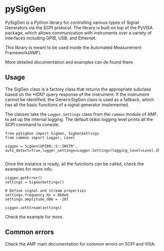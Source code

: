 # pySigGen

PySigGen is a Python library for controlling various types of Signal Generators via the SCPI protocol. The library is built on top of the PyVISA package, which allows communication with instruments over a variety of interfaces including GPIB, USB, and Ethernet.

This library is meant to be used inside the Automated Measurement Framework(AMF).

More detailed documentation and examples can de found there.

## Usage

 The SigGen class is a factory class that returns the appropriate subclass based on the *IDN? query response of the instrument. If the instrument cannot be identified, the GenericSigGen class is used as a fallback, which has all the basic functions of a signal generator implemented.

The classes take the `Logger.Settings` class from the `common` module of AMF, to set up the internal logging. The default `DEBUG` logging level prints all the SCPI command to console.

```
from pySigGen import SigGen, SigGenSettings
from common import Logger, Level

siggen = SigGen(GPIB0::5::INSTR", auto_detect=True,logger_settings=Logger.Settings(logging_level=Level.INFO))


```
Once the instance is ready, all the functions can be called, check the examples for more info. 
```
siggen.getError()
settings = SigGenSettings()

# Define signal and stream properties
settings.frequency_Hz = 868e6
settings.amplitude_dBm = -107

siggen.setStream(settings)
```

Check the example for more.
## Common errors

Check the AMF main documentation for common errors on SCPI and VISA.

